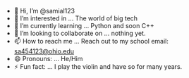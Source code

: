 - 👋 Hi, I’m @samial123
- 👀 I’m interested in ... The world of big tech
- 🌱 I’m currently learning ... Python and soon C++
- 💞️ I’m looking to collaborate on ... nothing yet.
- 📫 How to reach me ... Reach out to my school email: sa454123@ohio.edu
- 😄 Pronouns: ... He/Him
- ⚡ Fun fact: ... I play the violin and have so for many years.

